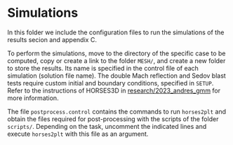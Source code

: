 # Simulations

In this folder we include the configuration files to run the simulations of the results secion
and appendix C.

To perform the simulations, move to the directory of the specific case to be computed, copy or
create a link to the folder `MESH/`, and create a new folder to store the results. Its name is
specified in the control file of each simulation (solution file name). The double Mach reflection
and Sedov blast tests require custom initial and boundary conditions, specified in `SETUP`. Refer
to the instructions of HORSES3D in
[research/2023_andres_gmm](https://github.com/loganoz/horses3d/tree/research/2023_andres_gmm) for
more information.

The file `postprocess.control` contains the commands to run `horses2plt` and obtain the files
required for post-processing with the scripts of the folder `scripts/`. Depending on the task,
uncomment the indicated lines and execute `horses2plt` with this file as an argument.
